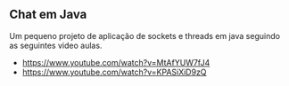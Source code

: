 ## Chat em Java

Um pequeno projeto de aplicação de sockets e threads em java seguindo as seguintes video aulas.

- https://www.youtube.com/watch?v=MtAfYUW7fJ4
- https://www.youtube.com/watch?v=KPASiXiD9zQ
